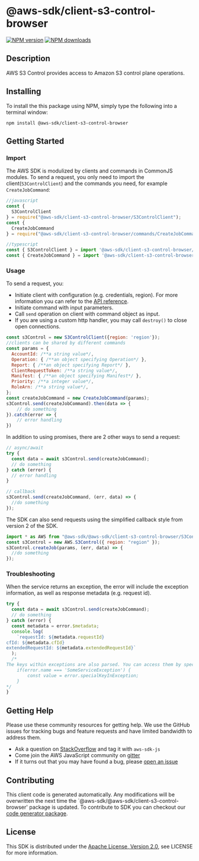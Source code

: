 # @aws-sdk/client-s3-control-browser

[![NPM version](https://img.shields.io/npm/v/@aws-sdk/client-s3-control-browser/preview.svg)](https://www.npmjs.com/package/@aws-sdk/client-s3-control-browser)
[![NPM downloads](https://img.shields.io/npm/dm/@aws-sdk/client-s3-control-browser.svg)](https://www.npmjs.com/package/@aws-sdk/client-s3-control-browser)

## Description

<p> AWS S3 Control provides access to Amazon S3 control plane operations. </p>

## Installing

To install the this package using NPM, simply type the following into a terminal window:

```
npm install @aws-sdk/client-s3-control-browser
```

## Getting Started

### Import

The AWS SDK is modulized by clients and commands in CommonJS modules. To send a request, you only need to import the client(`S3ControlClient`) and the commands you need, for example `CreateJobCommand`:

```javascript
//javascript
const {
  S3ControlClient
} = require("@aws-sdk/client-s3-control-browser/S3ControlClient");
const {
  CreateJobCommand
} = require("@aws-sdk/client-s3-control-browser/commands/CreateJobCommand");
```

```javascript
//typescript
const { S3ControlClient } = import '@aws-sdk/client-s3-control-browser/S3ControlClient';
const { CreateJobCommand } = import '@aws-sdk/client-s3-control-browser/commands/CreateJobCommand';
```

### Usage

To send a request, you:

- Initiate client with configuration (e.g. credentials, region). For more information you can refer to the [API reference][].
- Initiate command with input parameters.
- Call `send` operation on client with command object as input.
- If you are using a custom http handler, you may call `destroy()` to close open connections.

```javascript
const s3Control = new S3ControlClient({region: 'region'});
//clients can be shared by different commands
const params = {
  AccountId: /**a string value*/,
  Operation: { /**an object specifying Operation*/ },
  Report: { /**an object specifying Report*/ },
  ClientRequestToken: /**a string value*/,
  Manifest: { /**an object specifying Manifest*/ },
  Priority: /**a integer value*/,
  RoleArn: /**a string value*/,
};
const createJobCommand = new CreateJobCommand(params);
s3Control.send(createJobCommand).then(data => {
    // do something
}).catch(error => {
    // error handling
})
```

In addition to using promises, there are 2 other ways to send a request:

```javascript
// async/await
try {
  const data = await s3Control.send(createJobCommand);
  // do something
} catch (error) {
  // error handling
}
```

```javascript
// callback
s3Control.send(createJobCommand, (err, data) => {
  //do something
});
```

The SDK can also send requests using the simplified callback style from version 2 of the SDK.

```javascript
import * as AWS from "@aws-sdk/@aws-sdk/client-s3-control-browser/S3Control";
const s3Control = new AWS.S3Control({ region: "region" });
s3Control.createJob(params, (err, data) => {
  //do something
});
```

### Troubleshooting

When the service returns an exception, the error will include the exception information, as well as response metadata (e.g. request id).

```javascript
try {
  const data = await s3Control.send(createJobCommand);
  // do something
} catch (error) {
  const metadata = error.$metadata;
  console.log(
    `requestId: ${metadata.requestId}
cfId: ${metadata.cfId}
extendedRequestId: ${metadata.extendedRequestId}`
  );
  /*
The keys within exceptions are also parsed. You can access them by specifying exception names:
    if(error.name === 'SomeServiceException') {
        const value = error.specialKeyInException;
    }
*/
}
```

## Getting Help

Please use these community resources for getting help. We use the GitHub issues for tracking bugs and feature requests and have limited bandwidth to address them.

- Ask a question on [StackOverflow](https://stackoverflow.com/questions/tagged/aws-sdk-js) and tag it with `aws-sdk-js`
- Come join the AWS JavaScript community on [gitter](https://gitter.im/aws/aws-sdk-js-v3)
- If it turns out that you may have found a bug, please [open an issue](https://github.com/aws/aws-sdk-js-v3/issues)

## Contributing

This client code is generated automatically. Any modifications will be overwritten the next time the `@aws-sdk/@aws-sdk/client-s3-control-browser' package is updated. To contribute to SDK you can checkout our [code generator package][].

## License

This SDK is distributed under the
[Apache License, Version 2.0](http://www.apache.org/licenses/LICENSE-2.0),
see LICENSE for more information.

[code generator package]: https://github.com/aws/aws-sdk-js-v3/tree/master/packages/service-types-generator
[api reference]: https://docs.aws.amazon.com/AWSJavaScriptSDK/latest/
